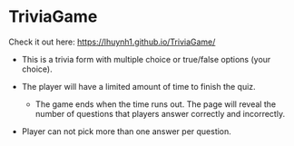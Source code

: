 # TriviaGame

Check it out here: https://lhuynh1.github.io/TriviaGame/

* This is a trivia form with multiple choice or true/false options (your choice).

* The player will have a limited amount of time to finish the quiz. 

  * The game ends when the time runs out. The page will reveal the number of questions that players answer correctly and incorrectly.

* Player can not pick more than one answer per question.

